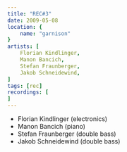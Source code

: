```yaml
---
title: "REC#3"
date: 2009-05-08
location: {
    name: "garnison"
}
artists: [
    Florian Kindlinger,
    Manon Bancich,
    Stefan Fraunberger,
    Jakob Schneidewind,
]
tags: [rec]
recordings: [
]
---
```

- Florian Kindlinger (electronics)
- Manon Bancich (piano)
- Stefan Fraunberger (double bass)
- Jakob Schneidewind (double bass)
